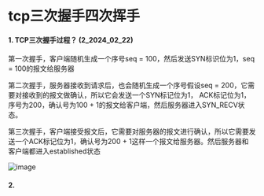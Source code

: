# tcp三次握手四次挥手

#### 1. TCP三次握手过程？ (2_2024_02_22)

第一次握手，客户端随机生成一个序号seq = 100，然后发送SYN标识位为1，seq = 100的报文给服务器

第二次握手，服务器接收到请求后，也会随机生成一个序号假设seq = 200，它需要对接收到的报文做确认，所以它会发送一个SYN标记位为1，
ACK标记位为1，序号为200，确认号为100 + 1的报文给客户端，然后服务器进入SYN_RECV状态。

第三次握手，客户端接受报文后，它需要对服务器的报文进行确认，所以它需要发送一个ACK标记位为1，确认号为200 + 1这样一个报文给服务器。然后服务器和
客户端都进入established状态


![image](https://github.com/Luozujian/architect/assets/27532970/a502b127-0f72-4a73-a542-a07e3e76ed3f)

#### 2. 
